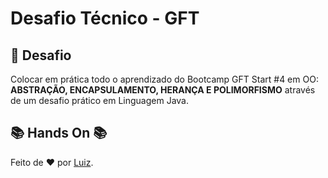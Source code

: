 <h1> Desafio Técnico - GFT</h1>

<h2> 🎯 Desafio</h2>

<p>Colocar em prática todo o aprendizado do Bootcamp GFT Start #4 em OO: <strong>ABSTRAÇÃO, ENCAPSULAMENTO, HERANÇA E POLIMORFISMO</strong> através de um desafio prático em Linguagem Java.</p>


<h2> 📚 Hands On 📚 </h2>



Feito de ♥ por [Luiz](https://www.linkedin.com/in/oluizgomes/ "Luiz").